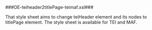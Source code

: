 ###OE-teiheader2titlePage-teimaf.xsl###

That style sheet aims to change teiHeader element and its nodes to titlePage element.
The style sheet is available for TEI and MAF.
